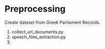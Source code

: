 # Preprocessing
Create dataset from Greek Parliament Records.

1) collect_url_documents.py 
2) speech_files_extraction.py
3) 
